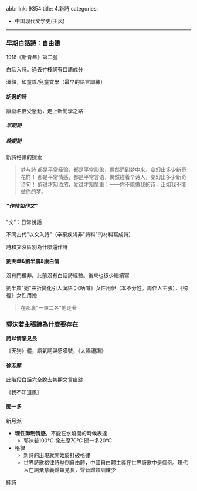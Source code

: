 abbrlink: 9354
title: 4.新詩
categories:
  - 中国现代文学史(王风)
---
### 早期白話詩：自由體

1918《新青年》第二號

白話入詩。過去竹枝詞有口語成分

湊韻，如童謠/兒童文學（最早的語言訓練）

#### 胡適的詩

讓廢名倍受感動，走上新聞學之路

##### 早期詩

##### 晚期詩

新詩格律的探索

> 梦与詩
> 都是平常经验，都是平常影象，偶然涌到梦中来，变幻出多少新奇花样！
> 都是平常情感，都是平常言语，偶然碰着个诗人，变幻出多少新奇诗句！
> 醉过才知酒浓，爱过才知情重；——你不能做我的诗，正如我不能做你的梦。

##### "作詩如作文"

"文"：日常說話

不同古代"以文入詩"（辛棄疾將非"詩料"的材料寫成詩）

詩和文沒區別為什麼還作詩

#### 劉天華&劉半農&康白情

沒有門檻非。此前沒有白話詩經驗。後來也很少繼續寫

劉半農"她"曲折變化引入漢語；《吶喊》女性用伊（本不分姓。周作人主張），《徬徨》女性用她

> 在那裏"一東二冬"地走著

### 郭沫若主張詩為什麼要存在

**詩以情感見長**

《天狗》體，語氣詞與感嘆號，《太陽禮讚》

#### 徐志摩

此階段白話完全脫去初期文言痕跡

《我不知道風》

#### 聞一多

新月派

- **理性節制情感**。不能在水燒開的時候表達
	- 郭沫若100°C 徐志摩70°C 聞一多20°C
- 格律
	- 新詩的出現就開始於打破格律
	- 世界詩歌格律詩壓倒自由體，中國自由體主導在世界詩歌中是個例。現代人在詞彙意義歸類見長，聲音歸類訓練少

純詩